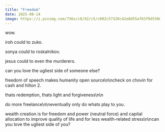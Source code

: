 ```yaml
---
title: "Freedom"
date: 2025-08-14
image: https://i.pinimg.com/736x/c0/92/c5/c092c57320c42e8d55af83f9d5306314.jpg
---
```


wow.

iroh could to zuko.

sonya could to roskalnikov.

jesus could to even the murderers.

can you love the ugliest side of someone else?

freedom of speech makes humanity open source\n\ncheck on chovin for cash and hilton 2.

thats redemption, thats light and forgiveness\n\n

do more freelance\n\neventually only do whats play to you.

wealth creation is for freedom and power (neutral force) and capital allocation to improve quality of life and for less wealth-related stress\n\ncan you love the ugliest side of you?
